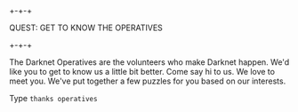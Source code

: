 ## 

+-+-+

QUEST: GET TO KNOW THE OPERATIVES

+-+-+

The Darknet Operatives are the volunteers who make Darknet happen. We'd like you to get to know us a little bit better. Come say hi to us. We love to meet you. We've put together a few puzzles for you based on our interests.

Type `thanks operatives`